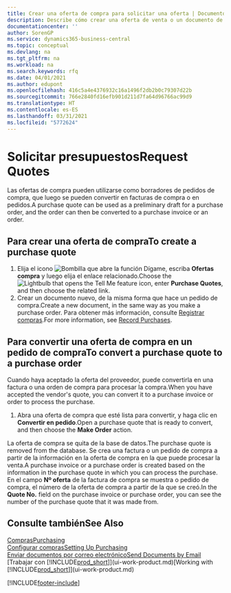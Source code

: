 ```yaml
---
title: Crear una oferta de compra para solicitar una oferta | Documentos de Microsoft
description: Describe cómo crear una oferta de venta o un documento de solicitud de propuesta (RFQ) para registrar la oferta a un cliente para vender productos con determinadas condiciones.
documentationcenter: ''
author: SorenGP
ms.service: dynamics365-business-central
ms.topic: conceptual
ms.devlang: na
ms.tgt_pltfrm: na
ms.workload: na
ms.search.keywords: rfq
ms.date: 04/01/2021
ms.author: edupont
ms.openlocfilehash: 416c5a4e4376932c16a1496f2db2b0c79307d22b
ms.sourcegitcommit: 766e2840fd16efb901d211d7fa64d96766ac99d9
ms.translationtype: HT
ms.contentlocale: es-ES
ms.lasthandoff: 03/31/2021
ms.locfileid: "5772624"
---
```

# <a name="request-quotes"></a><span data-ttu-id="33985-103">Solicitar presupuestos</span><span class="sxs-lookup"><span data-stu-id="33985-103">Request Quotes</span></span>
<span data-ttu-id="33985-104">Las ofertas de compra pueden utilizarse como borradores de pedidos de compra, que luego se pueden convertir en facturas de compra o en pedidos.</span><span class="sxs-lookup"><span data-stu-id="33985-104">A purchase quote can be used as a preliminary draft for a purchase order, and the order can then be converted to a purchase invoice or an order.</span></span>


## <a name="to-create-a-purchase-quote"></a><span data-ttu-id="33985-105">Para crear una oferta de compra</span><span class="sxs-lookup"><span data-stu-id="33985-105">To create a purchase quote</span></span>
1. <span data-ttu-id="33985-106">Elija el icono ![Bombilla que abre la función Dígame](media/ui-search/search_small.png "Dígame qué desea hacer"), escriba **Ofertas compra** y luego elija el enlace relacionado.</span><span class="sxs-lookup"><span data-stu-id="33985-106">Choose the ![Lightbulb that opens the Tell Me feature](media/ui-search/search_small.png "Tell me what you want to do") icon, enter **Purchase Quotes**, and then choose the related link.</span></span>
2. <span data-ttu-id="33985-107">Crear un documento nuevo, de la misma forma que hace un pedido de compra.</span><span class="sxs-lookup"><span data-stu-id="33985-107">Create a new document, in the same way as you make a purchase order.</span></span> <span data-ttu-id="33985-108">Para obtener más información, consulte [Registrar compras](purchasing-how-record-purchases.md).</span><span class="sxs-lookup"><span data-stu-id="33985-108">For more information, see [Record Purchases](purchasing-how-record-purchases.md).</span></span>

## <a name="to-convert-a-purchase-quote-to-a-purchase-order"></a><span data-ttu-id="33985-109">Para convertir una oferta de compra en un pedido de compra</span><span class="sxs-lookup"><span data-stu-id="33985-109">To convert a purchase quote to a purchase order</span></span>
<span data-ttu-id="33985-110">Cuando haya aceptado la oferta del proveedor, puede convertirla en una factura o una orden de compra para procesar la compra.</span><span class="sxs-lookup"><span data-stu-id="33985-110">When you have accepted the vendor's quote, you can convert it to a purchase invoice or order to process the purchase.</span></span>

1. <span data-ttu-id="33985-111">Abra una oferta de compra que esté lista para convertir, y haga clic en **Convertir en pedido**.</span><span class="sxs-lookup"><span data-stu-id="33985-111">Open a purchase quote that is ready to convert, and then choose the **Make Order** action.</span></span>

<span data-ttu-id="33985-112">La oferta de compra se quita de la base de datos.</span><span class="sxs-lookup"><span data-stu-id="33985-112">The purchase quote is removed from the database.</span></span> <span data-ttu-id="33985-113">Se crea una factura o un pedido de compra a partir de la información en la oferta de compra en la que puede procesar la venta.</span><span class="sxs-lookup"><span data-stu-id="33985-113">A purchase invoice or a purchase order is created based on the information in the purchase quote in which you can process the purchase.</span></span> <span data-ttu-id="33985-114">En el campo **Nº oferta** de la factura de compra se muestra o pedido de compra, el número de la oferta de compra a partir de la que se creó.</span><span class="sxs-lookup"><span data-stu-id="33985-114">In the **Quote No.** field on the purchase invoice or purchase order, you can see the number of the purchase quote that it was made from.</span></span>

## <a name="see-also"></a><span data-ttu-id="33985-115">Consulte también</span><span class="sxs-lookup"><span data-stu-id="33985-115">See Also</span></span>
[<span data-ttu-id="33985-116">Compras</span><span class="sxs-lookup"><span data-stu-id="33985-116">Purchasing</span></span>](purchasing-manage-purchasing.md)  
[<span data-ttu-id="33985-117">Configurar compras</span><span class="sxs-lookup"><span data-stu-id="33985-117">Setting Up Purchasing</span></span>](purchasing-setup-purchasing.md)  
[<span data-ttu-id="33985-118">Enviar documentos por correo electrónico</span><span class="sxs-lookup"><span data-stu-id="33985-118">Send Documents by Email</span></span>](ui-how-send-documents-email.md)  
<span data-ttu-id="33985-119">[Trabajar con [!INCLUDE[prod_short](includes/prod_short.md)]](ui-work-product.md)</span><span class="sxs-lookup"><span data-stu-id="33985-119">[Working with [!INCLUDE[prod_short](includes/prod_short.md)]](ui-work-product.md)</span></span>


[!INCLUDE[footer-include](includes/footer-banner.md)]